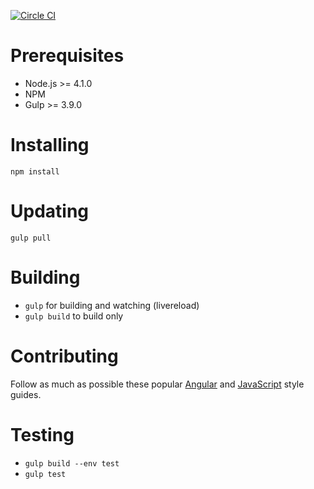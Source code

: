 [![Circle CI](https://circleci.com/gh/GroupEat/groupeat-frontend/tree/staging.svg?style=svg&circle-token=778915449bc9c1f0798ca2e0a53c8fd9c890d3d5)](https://circleci.com/gh/GroupEat/groupeat-frontend/tree/staging)

# Prerequisites

 - Node.js >= 4.1.0
 - NPM
 - Gulp >= 3.9.0

# Installing

`npm install`

# Updating

`gulp pull`

# Building

 - `gulp` for building and watching (livereload)
 - `gulp build` to build only

# Contributing

Follow as much as possible these popular [Angular](https://github.com/johnpapa/angular-styleguide) and [JavaScript](https://github.com/airbnb/javascript) style guides.

# Testing

 - `gulp build --env test`
 - `gulp test`
